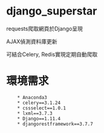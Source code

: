 # django_superstar

requests爬取網頁於Django呈現

AJAX偵測資料庫更新

可結合Celery, Redis實現定期自動爬取

# 環境需求

        * Anaconda3
        * celery==3.1.24
        * cssselect==1.0.1
        * lxml==3.7.3
        * Django==1.11.4
        * djangorestframework==3.7.7
        
